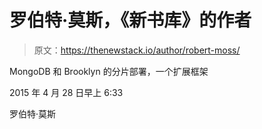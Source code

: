 # 罗伯特·莫斯，《新书库》的作者

> 原文：<https://thenewstack.io/author/robert-moss/>

MongoDB 和 Brooklyn 的分片部署，一个扩展框架

2015 年 4 月 28 日早上 6:33

罗伯特·莫斯